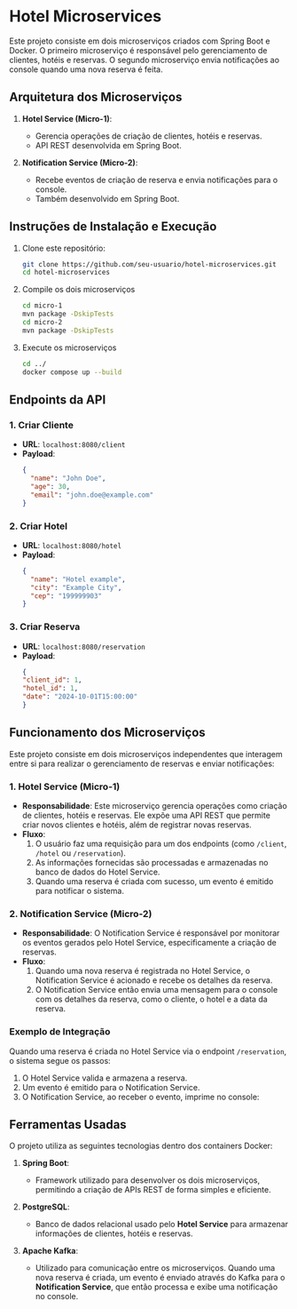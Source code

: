 # Hotel Microservices

Este projeto consiste em dois microserviços criados com Spring Boot e Docker. O primeiro microserviço é responsável pelo gerenciamento de clientes, hotéis e reservas. O segundo microserviço envia notificações ao console quando uma nova reserva é feita.

## Arquitetura dos Microserviços

1. **Hotel Service (Micro-1)**: 
   - Gerencia operações de criação de clientes, hotéis e reservas.
   - API REST desenvolvida em Spring Boot.

2. **Notification Service (Micro-2)**: 
   - Recebe eventos de criação de reserva e envia notificações para o console.
   - Também desenvolvido em Spring Boot.

## Instruções de Instalação e Execução

1. Clone este repositório:
   ```bash
   git clone https://github.com/seu-usuario/hotel-microservices.git
   cd hotel-microservices

2. Compile os dois microserviços
   ```bash
   cd micro-1
   mvn package -DskipTests
   cd micro-2
   mvn package -DskipTests
   
3. Execute os microserviços
   ```bash
   cd ../
   docker compose up --build

## Endpoints da API

### 1. Criar Cliente

- **URL**: `localhost:8080/client`
- **Payload**:
  ```json
  {
    "name": "John Doe",
    "age": 30,
    "email": "john.doe@example.com"
  }
  
### 2. Criar Hotel

- **URL**: `localhost:8080/hotel`
- **Payload**:
  ```json
  {
    "name": "Hotel example",
    "city": "Example City",
    "cep": "199999903"
  }
  
### 3. Criar Reserva

- **URL**: `localhost:8080/reservation`
- **Payload**:
  ```json
  {
  "client_id": 1,
  "hotel_id": 1,
  "date": "2024-10-01T15:00:00"
  }

## Funcionamento dos Microserviços

Este projeto consiste em dois microserviços independentes que interagem entre si para realizar o gerenciamento de reservas e enviar notificações:

### 1. **Hotel Service (Micro-1)**

- **Responsabilidade**: Este microserviço gerencia operações como criação de clientes, hotéis e reservas. Ele expõe uma API REST que permite criar novos clientes e hotéis, além de registrar novas reservas.
- **Fluxo**:
  1. O usuário faz uma requisição para um dos endpoints (como `/client`, `/hotel` ou `/reservation`).
  2. As informações fornecidas são processadas e armazenadas no banco de dados do Hotel Service.
  3. Quando uma reserva é criada com sucesso, um evento é emitido para notificar o sistema.

### 2. **Notification Service (Micro-2)**

- **Responsabilidade**: O Notification Service é responsável por monitorar os eventos gerados pelo Hotel Service, especificamente a criação de reservas.
- **Fluxo**:
  1. Quando uma nova reserva é registrada no Hotel Service, o Notification Service é acionado e recebe os detalhes da reserva.
  2. O Notification Service então envia uma mensagem para o console com os detalhes da reserva, como o cliente, o hotel e a data da reserva.

### Exemplo de Integração

Quando uma reserva é criada no Hotel Service via o endpoint `/reservation`, o sistema segue os passos:
1. O Hotel Service valida e armazena a reserva.
2. Um evento é emitido para o Notification Service.
3. O Notification Service, ao receber o evento, imprime no console:
## Ferramentas Usadas

O projeto utiliza as seguintes tecnologias dentro dos containers Docker:

1. **Spring Boot**:
   - Framework utilizado para desenvolver os dois microserviços, permitindo a criação de APIs REST de forma simples e eficiente.

2. **PostgreSQL**:
   - Banco de dados relacional usado pelo **Hotel Service** para armazenar informações de clientes, hotéis e reservas.

3. **Apache Kafka**:
   - Utilizado para comunicação entre os microserviços. Quando uma nova reserva é criada, um evento é enviado através do Kafka para o **Notification Service**, que então processa e exibe uma notificação no console.
